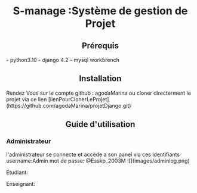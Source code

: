<h1 align="center">S-manage :Système de gestion de Projet</h1>
<h2 align="center">Prérequis</h2>
- python3.10
- django 4.2
- mysql workbrench

<h2 align="center">Installation</h2>
Rendez Vous sur le compte github : agodaMarina
ou cloner directerment le projet via ce lien [lienPourClonerLeProjet](https://github.com/agodaMarina/projetDjango.git)

<h2 align="center">Guide d'utilisation</h2>
<h3 align="left">Administrateur</h3>
l'administrateur se connecte et accède a son panel via ces identifiants
username:Admin
mot de passe: @Esskp_2003M
![](images/adminlog.png)




Etudiant:

Enseignant:
